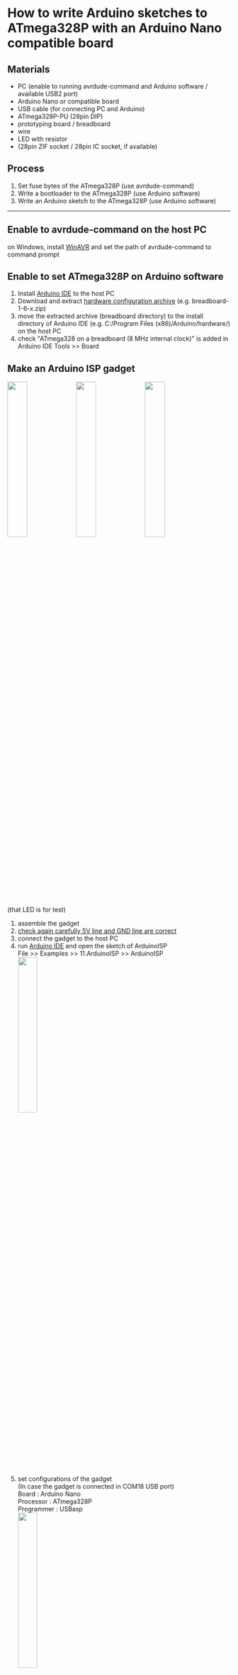 <h1>How to write Arduino sketches to ATmega328P with an Arduino Nano compatible board</h1>

<h2>Materials</h2>
<ul>
         <li>PC (enable to running avrdude-command and Arduino software / available USB2 port)</li>
         <li>Arduino Nano or compatible board</li>
         <li>USB cable (for connecting PC and Arduino)</li>
         <li>ATmega328P-PU (28pin DIP)</li>
         <li>prototyping board / breadboard</li>
         <li>wire</li>
         <li>LED with resistor</li>
         <li>(28pin ZIF socket / 28pin IC socket, if available)</li>
</ul>

<h2>Process</h2>
<ol>
         <li>Set fuse bytes of the ATmega328P (use avrdude-command)</li>
         <li>Write a bootloader to the ATmega328P (use Arduino software)</li>
         <li>Write an Arduino sketch to the ATmega328P (use Arduino software)</li>
</ol>

<hr>

<h2>Enable to avrdude-command on the host PC</h2>
<p>on Windows, install <a href="http://winavr.sourceforge.net/" target="_blank">WinAVR</a> and set the path of avrdude-command to command prompt</p>

<h2>Enable to set ATmega328P on Arduino software</h2>
<ol>
         <li>Install <a href="https://www.arduino.cc/en/main/software" target="_blank">Arduino IDE</a> to the host PC</li>
         <li>Download and extract <a href="https://www.arduino.cc/en/Tutorial/ArduinoToBreadboard" target="_blank">hardware configuration archive</a> (e.g. breadboard-1-6-x.zip)</li>
         <li>move the extracted archive (breadboard directory) to the install directory of Arduino IDE
                  (e.g. C:/Program Files (x86)/Arduino/hardware/) on the host PC</li>
         <li>check "ATmega328 on a breadboard (8 MHz internal clock)" is added in Arduino IDE Tools >> Board</li>
</ol>

<h2>Make an Arduino ISP gadget</h2>
<img src="./img_nanowriter/writer_diagram.png" width="30%">
<img src="./img_nanowriter/writer_parts.jpg" width="30%">
<img src="./img_nanowriter/writer.jpg" width="30%">
<p>(that LED is for test)</p>
<ol>
         <li>assemble the gadget</li>
         <li><u>check again carefully 5V line and GND line are correct</u></li>
         <li>connect the gadget to the host PC
         <li>run <a href="https://www.arduino.cc/en/main/software" target="_blank">Arduino IDE</a> 
                  and open the sketch of ArduinoISP<br>
                  File >> Examples >> 11.ArduinoISP >> ArduinoISP<br>
                  <img src="./img_nanowriter/arduinoisp_load.png" width="30%"></li>
         <li>set configurations of the gadget<br>(In case the gadget is connected in COM18 USB port)<br>
                  Board : Arduino Nano<br>
                  Processor : ATmega328P<br>
                  Programmer : USBasp<br>
                  <img src="./img_nanowriter/arduinoisp_set.png" width="30%"></li>
         <li>write the sketch of ArduinoISP<br>Sketch >> Upload</li>
</ol>

<h2>Set fuse bytes of the ATmega328P</h2>
<p>in case the Arduino ISP gadget is connected in COM18 USB port</p>
<ol>
         <li>watch the present setting<br># avrdude -c arduino -p m328p -P COM18 -b 19200 -v</li>
<pre>
c:\>avrdude -c arduino -p m328p -P COM18 -b 19200 -v

avrdude: Version 5.10, compiled on Jan 19 2010 at 10:45:23
         Copyright (c) 2000-2005 Brian Dean, http://www.bdmicro.com/
         Copyright (c) 2007-2009 Joerg Wunsch

         System wide configuration file is "C:\WinAVR-20100110\bin\avrdude.conf"


         Using Port                    : COM18
         Using Programmer              : arduino
         Overriding Baud Rate          : 19200
         AVR Part                      : ATMEGA328P
         Chip Erase delay              : 9000 us
         PAGEL                         : PD7
         BS2                           : PC2
         RESET disposition             : dedicated
         RETRY pulse                   : SCK
         serial program mode           : yes
         parallel program mode         : yes
         Timeout                       : 200
         StabDelay                     : 100
         CmdexeDelay                   : 25
         SyncLoops                     : 32
         ByteDelay                     : 0
         PollIndex                     : 3
         PollValue                     : 0x53
         Memory Detail                 :

                                  Block Poll               Page      Polled
           Memory Type Mode Delay Size  Indx Paged  Size   Size #Pages MinW  MaxW   ReadBack

           ----------- ---- ----- ----- ---- ------ ------ ---- ------ ----- ----- ---------

           eeprom        65     5     4    0 no       1024    4      0  3600  3600 0xff 0xff
           flash         65     6   128    0 yes     32768  128    256  4500  4500 0xff 0xff
           lfuse          0     0     0    0 no          1    0      0  4500  4500 0x00 0x00
           hfuse          0     0     0    0 no          1    0      0  4500  4500 0x00 0x00
           efuse          0     0     0    0 no          1    0      0  4500  4500 0x00 0x00
           lock           0     0     0    0 no          1    0      0  4500  4500 0x00 0x00
           calibration    0     0     0    0 no          1    0      0     0     0 0x00 0x00
           signature      0     0     0    0 no          3    0      0     0     0 0x00 0x00


         Programmer Type : Arduino
         Description     : Arduino
         Hardware Version: 2
         Firmware Version: 1.18
         Topcard         : Unknown
         Vtarget         : 0.0 V
         Varef           : 0.0 V
         Oscillator      : Off
         SCK period      : 0.1 us

avrdude: AVR device initialized and ready to accept instructions

Reading | ################################################## | 100% 0.01s

avrdude: Device signature = 0x1e950f
avrdude: safemode: lfuse reads as 62
avrdude: safemode: hfuse reads as D9
avrdude: safemode: efuse reads as 7

avrdude: safemode: lfuse reads as 62
avrdude: safemode: hfuse reads as D9
avrdude: safemode: efuse reads as 7
avrdude: safemode: Fuses OK

avrdude done.  Thank you.
</pre>

<li>set fuse bytes<br>
         # avrdude -c arduino -p m328p -P COM18 -b 19200 -U lfuse:w:0xe2:m -U hfuse:w:0xd9:m -U efuse:w:0x7:m<br>
         In this example, low fuse byte is set to 0xE2 (0b11100010) in order to drive the ATmega328P at 8MHz.</li>

<p><table border="1">
         <caption>Fuse Low Byte</caption>
         <tr><th>Low Fuse Byte</th><th>Bit No</th><th>Description</th><th>Value</th></tr>
         <tr><td>CKDIV8</td><td>7</td><td>Divide clock by 8</td><td>1</td></tr>
         <tr><td>CKOUT</td><td>6</td><td>Clock output</td><td>1</td></tr>
         <tr><td>SUT1</td><td>5</td><td>Select start-up time</td><td>1</td></tr>
         <tr><td>SUT0</td><td>4</td><td>Select start-up time</td><td>0</td></tr>
         <tr><td>CKSEL3</td><td>3</td><td>Select Clock source</td><td>0</td></tr>
         <tr><td>CKSEL2</td><td>2</td><td>Select Clock source</td><td>0</td></tr>
         <tr><td>CKSEL1</td><td>1</td><td>Select Clock source</td><td>1</td></tr>
         <tr><td>CKSEL0</td><td>0</td><td>Select Clock source</td><td>0</td></tr>
</table></p>

<p><table border="1">
         <caption>CKSEL options of Fuse Low Byte</caption>
         <tr><th>Device Clocking Option</th><th>CKSEL3..0</th></tr>
         <tr><td>Low Power Crystal Oscillator</td><td>1111 - 1000</td></tr>
         <tr><td>Full Swing Crystal Oscillator</td><td>0111 - 0110</td></tr>
         <tr><td>Low Frequency Crystal Oscillator</td><td>0101 - 0100</td></tr>
         <tr><td>Internal 128 kHz RC Oscillator</td><td>0011</td></tr>
         <tr><td>Calibrated Internal RC Oscillator</td><td>0010</td></tr>
         <tr><td>External Clock</td><td>0000</td></tr>
         <tr><td>Reserved</td><td>0001</td></tr>
</table></p>

<pre>
c:\>avrdude -c arduino -p m328p -P COM18 -b 19200 -U lfuse:w:0xe2:m -U hfuse:w:0xd9:m -U efuse:w:0x7:m

avrdude: AVR device initialized and ready to accept instructions

Reading | ################################################## | 100% 0.01s

avrdude: Device signature = 0x1e950f
avrdude: reading input file "0xe2"
avrdude: writing lfuse (1 bytes):

Writing | ################################################## | 100% 0.03s

avrdude: 1 bytes of lfuse written
avrdude: verifying lfuse memory against 0xe2:
avrdude: load data lfuse data from input file 0xe2:
avrdude: input file 0xe2 contains 1 bytes
avrdude: reading on-chip lfuse data:

Reading | ################################################## | 100% 0.01s

avrdude: verifying ...
avrdude: 1 bytes of lfuse verified

avrdude: safemode: Fuses OK

avrdude done.  Thank you.
</pre>
</ol>

<h2>Write a bootloader to the ATmega328P</h2>
<p>Tool >> Burn Bootloader</p>

<h2>Write an Arduino sketch to the ATmega328P</h2>
<ol>
         <li>open the <a href="https://github.com/trueyamamoto/Arduino/blob/master/led_blink.ino" target="_blank">sample sketch</a></li>
         <li>set configurations of the gadget<br>
                  Board : ATmega328 on a breadboard (8 MHz internal clock)<br>
                  Programmer : Arduino as ISP<br>
                  <img src="./img_nanowriter/sketch_set.png" width="30%"></li>
         <li>write the sketch to the ATmega328P<br>
                  Sketch >> <u>Upload Using Programmer</u></li>
         <li>LED at PB0 blinks<br>
                  <img src="./img_nanowriter/check.jpg" width="30%"></li>
<p></p>

<hr>
